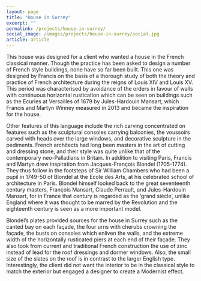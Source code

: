 ```yaml
---
layout: page
title: "House in Surrey"
excerpt: ""
permalink: /projects/house-in-surrey/
social_image: /images/projects/house-in-surrey/social.jpg
article: article
---
```


<p>
	This house was designed for a client who wanted a house in the French classical manner. Though the practice has been asked to design a number of French style buildings, none have so far been built. This one was designed by Francis on the basis of a thorough study of both the theory and practice of French architecture during the reigns of Louis XIV and Louis XV. This period was characterised by avoidance of the orders in favour of walls with continuous horizontal rustication which can be seen on buildings such as the Ecuries at Versailles of 1679 by Jules-Hardouin Mansart, which Francis and Martyn Winney measured in 2013 and became the inspiration for the house.
</p><p>
	Other features of this language include the rich carving concentrated on features such as the sculptural consoles carrying balconies, the voussoirs carved with heads over the large windows, and decorative sculpture in the pediments. French architects had long been masters in the art of cutting and dressing stone, and their style was quite unlike that of the contemporary neo-Palladians in Britain. In addition to visiting Paris, Francis and Martyn drew inspiration from Jacques-François Blondel (1705-1774). They thus follow in the footsteps of Sir William Chambers who had been a pupil in 1749-50 of Blondel at the Ecole des Arts, at his celebrated school of architecture in Paris. Blondel himself looked back to the great seventeenth century masters, François Mansart, Claude Perrault, and Jules-Hardouin Mansart, for in France that century is regarded as the ‘grand siècle’, unlike England where it was thought to be marred by the Revolution and the eighteenth century is seen as a more important model.
</p><p>
	Blondel’s plates provided sources for the house in Surrey such as the canted bay on each façade, the four urns with cherubs crowning the façade, the busts on consoles which enliven the walls, and the extreme width of the horizontally rusticated piers at each end of their façade. They also took from current and traditional French construction the use of zinc instead of lead for the roof dressings and dormer windows. Also, the  small size of the slates on the roof is in contrast to the larger English type. Interestingly, the client did not want the interior to be in the classical style to match the exterior but engaged a designer to create a Modernist effect.
</p>

